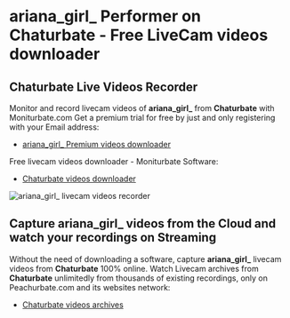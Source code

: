 # ariana_girl_ Performer on Chaturbate - Free LiveCam videos downloader

## Chaturbate Live Videos Recorder

Monitor and record livecam videos of **ariana_girl_** from **Chaturbate** with Moniturbate.com
Get a premium trial for free by just and only registering with your Email address:
* [ariana_girl_ Premium videos downloader](https://moniturbate.com/request-demo-licence-key.html)

Free livecam videos downloader - Moniturbate Software:
* [Chaturbate videos downloader](https://moniturbate.com/moniturbate-download-software.html)

![ariana_girl_ livecam videos recorder](https://peachurnet.com/templates/moniturbate-software.png)


## Capture ariana_girl_ videos from the Cloud and watch your recordings on Streaming

Without the need of downloading a software, capture **ariana_girl_** livecam videos from **Chaturbate** 100% online.
Watch Livecam archives from **Chaturbate** unlimitedly from thousands of existing recordings, only on Peachurbate.com and its websites network:
* [Chaturbate videos archives](https://peachurnet.com/)